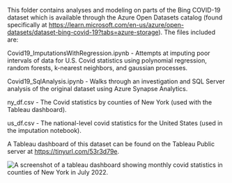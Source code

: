 This folder contains analyses and modeling on parts of the Bing COVID-19 dataset which is available through the Azure Open Datasets catalog (found specifically at https://learn.microsoft.com/en-us/azure/open-datasets/dataset-bing-covid-19?tabs=azure-storage). The files included are:

Covid19_ImputationsWithRegression.ipynb - Attempts at imputing poor intervals of data for U.S. Covid statistics using polynomial regression, random forests, k-nearest neighbors, and gaussian processes.

Covid19_SqlAnalysis.ipynb - Walks through an investigation and SQL Server analysis of the original dataset using Azure Synapse Analytics.

ny_df.csv - The Covid statistics by counties of New York (used with the Tableau dashboard).

us_df.csv - The national-level covid statistics for the United States (used in the imputation notebook).

A Tableau dashboard of this dataset can be found on the Tableau Public server at https://tinyurl.com/53r3d79e.

![A screenshot of a tableau dashboard showing monthly covid statistics in counties of New York in July 2022.](images/tableau_nycounties_full_july2022.png.png)
